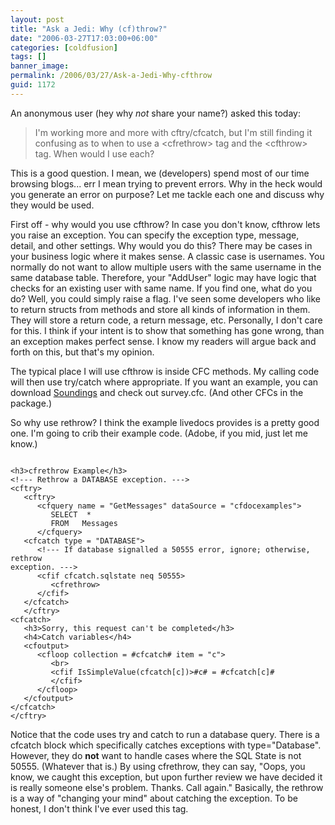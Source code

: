 ```yaml
---
layout: post
title: "Ask a Jedi: Why (cf)throw?"
date: "2006-03-27T17:03:00+06:00"
categories: [coldfusion]
tags: []
banner_image: 
permalink: /2006/03/27/Ask-a-Jedi-Why-cfthrow
guid: 1172
---
```


An anonymous user (hey why <i>not</i> share your name?) asked this today:

<blockquote>
I'm working more and more with cftry/cfcatch, but I'm still finding it confusing as to when to use a &lt;cfrethrow&gt; tag and the &lt;cfthrow&gt; tag.  When would I use each?
</blockquote>

This is a good question. I mean, we (developers) spend most of our time browsing blogs... err I mean trying to prevent errors. Why in the heck would you generate an error on purpose? Let me tackle each one and discuss why they would be used.
<!--more-->
First off - why would you use cfthrow? In case you don't know, cfthrow lets you raise an exception. You can specify the exception type, message, detail, and other settings. Why would you do this? There may be cases in your business logic where it makes sense. A classic case is usernames. You normally do not want to allow multiple users with the same username in the same database table. Therefore, your "AddUser" logic may have logic that checks for an existing user with same name. If you find one, what do you do? Well, you could simply raise a flag. I've seen some developers who like to return structs from methods and store all kinds of information in them. They will store a return code, a return message, etc. Personally, I don't care for this. I think if your intent is to show that something has gone wrong, than an exception makes perfect sense. I know my readers will argue back and forth on this, but that's my opinion. 

The typical place I will use cfthrow is inside CFC methods. My calling code will then use try/catch where appropriate. If you want an example, you can download <a href="http://ray.camdenfamily.com/projects/soundings">Soundings</a> and check out survey.cfc. (And other CFCs in the package.) 

So why use rethrow? I think the example livedocs provides is a pretty good one. I'm going to crib their example code. (Adobe, if you mid, just let me know.)

<code>
&lt;h3&gt;cfrethrow Example&lt;/h3&gt;
&lt;!--- Rethrow a DATABASE exception. ---&gt;
&lt;cftry&gt;
   &lt;cftry&gt;
      &lt;cfquery name = "GetMessages" dataSource = "cfdocexamples"&gt;
         SELECT  *
         FROM   Messages
      &lt;/cfquery&gt;
   &lt;cfcatch type = "DATABASE"&gt;
      &lt;!--- If database signalled a 50555 error, ignore; otherwise, rethrow
exception. ---&gt;
      &lt;cfif cfcatch.sqlstate neq 50555&gt;
         &lt;cfrethrow&gt;
      &lt;/cfif&gt;
   &lt;/cfcatch&gt;
   &lt;/cftry&gt;
&lt;cfcatch&gt;
   &lt;h3&gt;Sorry, this request can't be completed&lt;/h3&gt;
   &lt;h4&gt;Catch variables&lt;/h4&gt;
   &lt;cfoutput&gt;
      &lt;cfloop collection = #cfcatch# item = "c"&gt;
         &lt;br&gt;
         &lt;cfif IsSimpleValue(cfcatch[c])&gt;#c# = #cfcatch[c]#
         &lt;/cfif&gt;
      &lt;/cfloop&gt;
   &lt;/cfoutput&gt;
&lt;/cfcatch&gt;
&lt;/cftry&gt;
</code>

Notice that the code uses try and catch to run a database query. There is a cfcatch block which specifically catches exceptions with type="Database". However, they do <b>not</b> want to handle cases where the SQL State is not 50555. (Whatever that is.) By using cfrethrow, they can say, "Oops, you know, we caught this exception, but upon further review we have decided it is really someone else's problem. Thanks. Call again." Basically, the rethrow is a way of "changing your mind" about catching the exception. To be honest, I don't think I've ever used this tag.